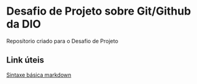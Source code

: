 # Desafio de Projeto sobre Git/Github da DIO
Reposítorio criado para o Desafio de Projeto

## Link úteis
[Sintaxe básica markdown](https://www.markdownguide.org/basic-syntax/)
